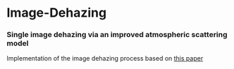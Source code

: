 # Image-Dehazing
### Single image dehazing via an improved atmospheric scattering model
Implementation of the image dehazing process based on [this paper](https://www.researchgate.net/publication/307631122_Single_image_dehazing_via_an_improved_atmospheric_scattering_model)

